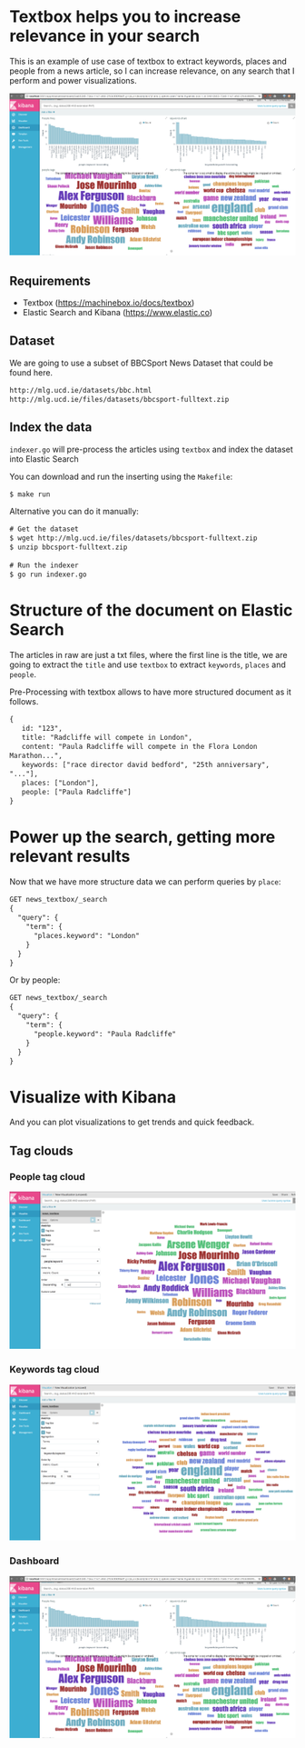 # Textbox helps you to increase relevance in your search

This is an example of use case of textbox to extract keywords, places and people from a news article, so I can increase relevance, on any search that I perform and power visualizations.

![Dashboard](plots/dashboard.png)

## Requirements

* Textbox  (https://machinebox.io/docs/textbox) 
* Elastic Search and Kibana (https://www.elastic.co)

## Dataset 

We are going to use a subset of BBCSport News Dataset that could be found here.

    http://mlg.ucd.ie/datasets/bbc.html
    http://mlg.ucd.ie/files/datasets/bbcsport-fulltext.zip


## Index the data

`indexer.go` will pre-process the articles using `textbox` and index the dataset into Elastic Search

You can download and run the inserting using the `Makefile`:

```
$ make run
```

Alternative you can do it manually:

```
# Get the dataset
$ wget http://mlg.ucd.ie/files/datasets/bbcsport-fulltext.zip
$ unzip bbcsport-fulltext.zip

# Run the indexer
$ go run indexer.go
```

# Structure of the document on Elastic Search

The articles in raw are just a txt files, where the first line is the title, we are going to extract the `title` and use `textbox` to extract `keywords`, `places` and `people`.

Pre-Processing with textbox allows to have more structured document as it follows.

```
{
   id: "123",
   title: "Radcliffe will compete in London",
   content: "Paula Radcliffe will compete in the Flora London Marathon...",
   keywords: ["race director david bedford", "25th anniversary", "..."],
   places: ["London"],
   people: ["Paula Radcliffe"]
}
```

# Power up the search, getting more relevant results

Now that we have more structure data we can perform queries by `place`:

```
GET news_textbox/_search
{
  "query": {
    "term": {
      "places.keyword": "London"
    }
  }
}
```

Or by people:
```
GET news_textbox/_search
{
  "query": {
    "term": {
      "people.keyword": "Paula Radcliffe"
    }
  }
}
```

# Visualize with Kibana

And you can plot visualizations to get trends and quick feedback.

## Tag clouds 
### People tag cloud
![People](plots/people.png)
### Keywords tag cloud
![Keywords](plots/keywords.png)
### Dashboard
![Dashboard](plots/dashboard.png)
